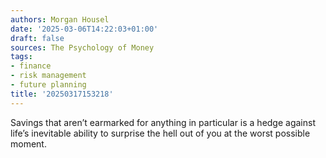 ```yaml
---
authors: Morgan Housel
date: '2025-03-06T14:22:03+01:00'
draft: false
sources: The Psychology of Money
tags:
- finance
- risk management
- future planning
title: '20250317153218'
---
```


Savings that aren’t earmarked for anything in particular is a hedge against life’s inevitable ability to surprise the
hell out of you at the worst possible moment.